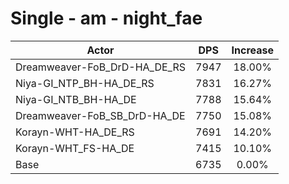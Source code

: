 # Single - am - night_fae
| Actor | DPS | Increase |
|---|:---:|:---:|
|Dreamweaver-FoB_DrD-HA_DE_RS|7947|18.00%|
|Niya-GI_NTP_BH-HA_DE_RS|7831|16.27%|
|Niya-GI_NTB_BH-HA_DE|7788|15.64%|
|Dreamweaver-FoB_SB_DrD-HA_DE|7750|15.08%|
|Korayn-WHT-HA_DE_RS|7691|14.20%|
|Korayn-WHT_FS-HA_DE|7415|10.10%|
|Base|6735|0.00%|

